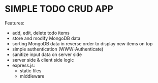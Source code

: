 # SIMPLE TODO CRUD APP

Features:

- add, edit, delete todo items
- store and modify MongoDB data
- sorting MongoDB data in reverse order to display new items on top
- simple authentication (WWW-Authenticate)
- sanitize input data on server side
- server side & client side logic
- express.js:
  - static files
  - middleware 
